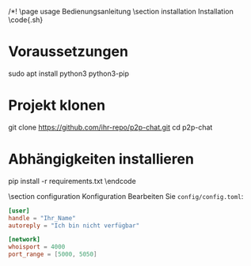 /*! \page usage Bedienungsanleitung
\section installation Installation
\code{.sh}
# Voraussetzungen
sudo apt install python3 python3-pip

# Projekt klonen
git clone https://github.com/ihr-repo/p2p-chat.git
cd p2p-chat

# Abhängigkeiten installieren
pip install -r requirements.txt
\endcode

\section configuration Konfiguration
Bearbeiten Sie `config/config.toml`:
```toml
[user]
handle = "Ihr_Name"
autoreply = "Ich bin nicht verfügbar"

[network]
whoisport = 4000
port_range = [5000, 5050]